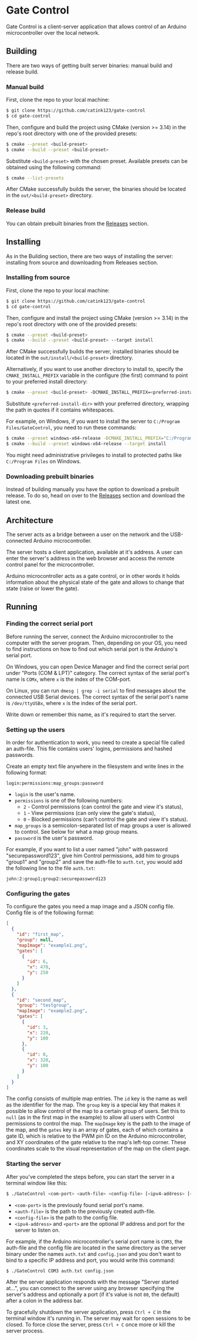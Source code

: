 # Gate Control

Gate Control is a client-server application that allows control of an Arduino microcontroller over the local network.

## Building

There are two ways of getting built server binaries: manual build and release build.

### Manual build

First, clone the repo to your local machine:

```sh
$ git clone https://github.com/catink123/gate-control
$ cd gate-control
```

Then, configure and build the project using CMake (version >= 3.14) in the repo's root directory with one of the provided presets:

```sh
$ cmake --preset <build-preset>
$ cmake --build --preset <build-preset>
```

Substitute `<build-preset>` with the chosen preset. Available presets can be obtained using the following command:

```sh
$ cmake --list-presets
```

After CMake successfully builds the server, the binaries should be located in the `out/<build-preset>` directory.

### Release build

You can obtain prebuilt binaries from the [Releases](https://github.com/catink123/gate-control/releases) section.

## Installing

As in the Building section, there are two ways of installing the server: installing from source and downloading from Releases section.

### Installing from source

First, clone the repo to your local machine:

```sh
$ git clone https://github.com/catink123/gate-control
$ cd gate-control
```

Then, configure and install the project using CMake (version >= 3.14) in the repo's root directory with one of the provided presets:

```sh
$ cmake --preset <build-preset>
$ cmake --build --preset <build-preset> --target install
```

After CMake successfully builds the server, installed binaries should be located in the `out/install/<build-preset>` directory.

Alternatively, if you want to use another directory to install to, specify the `CMAKE_INSTALL_PREFIX` variable in the configure (the first) command to point to your preferred install directory:

```sh
$ cmake --preset <build-preset> -DCMAKE_INSTALL_PREFIX=<preferred-install-dir>
```

Substitute `<preferred-install-dir>` with your preferred directory, wrapping the path in quotes if it contains whitespaces.

For example, on Windows, if you want to install the server to `C:/Program Files/GateControl`, you need to run these commands:

```sh
$ cmake --preset windows-x64-release -DCMAKE_INSTALL_PREFIX="C:/Program Files/GateControl"
$ cmake --build --preset windows-x64-release --target install 
```

You might need administrative privileges to install to protected paths like `C:/Program Files` on Windows.

### Downloading prebuilt binaries

Instead of building manually you have the option to download a prebuilt release. To do so, head on over to the [Releases](https://github.com/catink123/gate-control/releases) section and download the latest one.

## Architecture

The server acts as a bridge between a user on the network and the USB-connected Arduino microcontroller.

The server hosts a client application, available at it's address. A user can enter the server's address in the web browser and access the remote control panel for the microcontroller.

Arduino microcontroller acts as a gate control, or in other words it holds information about the physical state of the gate and allows to change that state (raise or lower the gate).

## Running

### Finding the correct serial port

Before running the server, connect the Arduino microcontroller to the computer with the server program. Then, depending on your OS, you need to find instructions on how to find out which serial port is the Arduino's serial port. 

On Windows, you can open Device Manager and find the correct serial port under "Ports (COM & LPT)" category. The correct syntax of the serial port's name is `COMx`, where `x` is the index of the COM-port.

On Linux, you can run `dmesg | grep -i serial` to find messages about the connected USB Serial devices. The correct syntax of the serial port's name is `/dev/ttyUSBx`, where `x` is the index of the serial port.

Write down or remember this name, as it's required to start the server.

### Setting up the users

In order for authentication to work, you need to create a special file called an auth-file. This file contains users' logins, permissions and hashed passwords.

Create an empty text file anywhere in the filesystem and write lines in the following format:

```
login:permissions:map_groups:password
```

* `login` is the user's name.
* `permissions` is one of the following numbers:
	* `2` - Control permissions (can control the gate and view it's status),
	* `1` - View permissions (can only view the gate's status),
	* `0` - Blocked permissions (can't control the gate and view it's status).
* `map_groups` is a semicolon-separated list of map groups a user is allowed to control. See below for what a map group means.
* `password` is the user's password. 

For example, if you want to list a user named "john" with password "securepassword123", give him Control permissions, add him to groups "group1" and "group2" and save the auth-file to `auth.txt`, you would add the following line to the file `auth.txt`:
```
john:2:group1;group2:securepassword123
```

### Configuring the gates

To configure the gates you need a map image and a JSON config file.
Config file is of the following format:
```json
[
  {
    "id": "first_map",
    "group": null,
    "mapImage": "example1.png",
    "gates": [
      {
        "id": 6,
        "x": 470,
        "y": 250
      }
    ]
  },
  {
    "id": "second_map",
    "group": "testgroup",
    "mapImage": "example2.png",
    "gates": [
      {
        "id": 3,
        "x": 220,
        "y": 100
      },
      {
        "id": 0,
        "x": 320,
        "y": 100
      }
    ]
  }
]
```

The config consists of multiple map entries. The `id` key is the name as well as the identifier for the map. The `group` key is a special key that makes it possible to allow control of the map to a certain group of users. Set this to `null` (as in the first map in the example) to allow all users with Control permissions to control the map. The `mapImage` key is the path to the image of the map, and the `gates` key is an array of gates, each of which contains a gate ID, which is relative to the PWM pin ID on the Arduino microcontroller, and XY coordinates of the gate relative to the map's left-top corner. These coordinates scale to the visual representation of the map on the client page.

### Starting the server

After you've completed the steps before, you can start the server in a terminal window like this:
```sh
$ ./GateControl <com-port> <auth-file> <config-file> [<ipv4-address> [<port>]]
```
* `<com-port>` is the previously found serial port's name.
* `<auth-file>` is the path to the previously created auth-file.
* `<config-file>` is the path to the config file.
* `<ipv4-address>` and `<port>` are the optional IP address and port for the server to listen on.

For example, if the Arduino microcontroller's serial port name is `COM3`, the auth-file and the config file are located in the same directory as the server binary under the names `auth.txt` and `config.json` and you don't want to bind to a specific IP address and port, you would write this command:
```
$ ./GateControl COM3 auth.txt config.json
```

After the server application responds with the message "Server started at...", you can connect to the server using any browser specifying the server's address and optionally a port (if it's value is not `80`, the default) after a colon in the address bar.

To gracefully shutdown the server application, press `Ctrl + C` in the terminal window it's running in. The server may wait for open sessions to be closed. To force close the server, press `Ctrl + C` once more or kill the server process.
